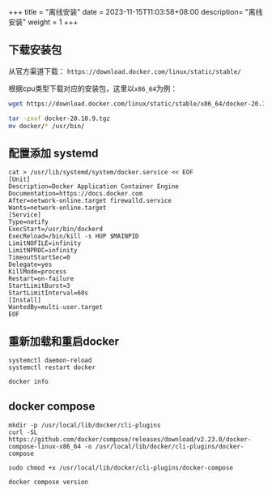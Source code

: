 +++
title = "离线安装"
date =  2023-11-15T11:03:58+08:00
description= "离线安装"
weight = 1
+++

## 下载安装包

从官方渠道下载： `https://download.docker.com/linux/static/stable/`

根据cpu类型下载对应的安装包，这里以`x86_64`为例：

```bash
wget https://download.docker.com/linux/static/stable/x86_64/docker-20.10.9.tgz

tar -zxvf docker-20.10.9.tgz
mv docker/* /usr/bin/
```

## 配置添加 systemd

```shell
cat > /usr/lib/systemd/system/docker.service << EOF
[Unit]
Description=Docker Application Container Engine
Documentation=https://docs.docker.com
After=network-online.target firewalld.service
Wants=network-online.target
[Service]
Type=notify
ExecStart=/usr/bin/dockerd
ExecReload=/bin/kill -s HUP $MAINPID
LimitNOFILE=infinity
LimitNPROC=infinity
TimeoutStartSec=0
Delegate=yes
KillMode=process
Restart=on-failure
StartLimitBurst=3
StartLimitInterval=60s
[Install]
WantedBy=multi-user.target
EOF
```

## 重新加载和重启docker

```shell
systemctl daemon-reload
systemctl restart docker

docker info
```

## docker compose

```shell
mkdir -p /usr/local/lib/docker/cli-plugins
curl -SL https://github.com/docker/compose/releases/download/v2.23.0/docker-compose-linux-x86_64 -o /usr/local/lib/docker/cli-plugins/docker-compose

sudo chmod +x /usr/local/lib/docker/cli-plugins/docker-compose

docker compose version
```
